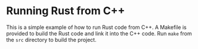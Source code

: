 # Running Rust from C++

This is a simple example of how to run Rust code from C++. A Makefile is provided to
build the Rust code and link it into the C++ code. Run `make` from the `src` directory
to build the project.
